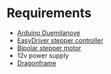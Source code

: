 Requirements
============

* [Arduino Duemilanove](http://www.arduino.cc/en/Main/ArduinoBoardDuemilanove)
* [EasyDriver stepper controller](http://www.schmalzhaus.com/EasyDriver/)
* [Bipolar stepper motor](http://www.sparkfun.com/products/9238)
* 12v power supply
* [Dragonframe](https://www.dragonframe.com)
